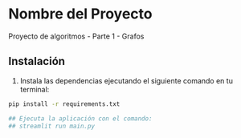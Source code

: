 # Nombre del Proyecto

Proyecto de algoritmos - Parte 1 - Grafos

## Instalación

1. Instala las dependencias ejecutando el siguiente comando en tu terminal:

```bash
pip install -r requirements.txt

## Ejecuta la aplicación con el comando:
## streamlit run main.py
